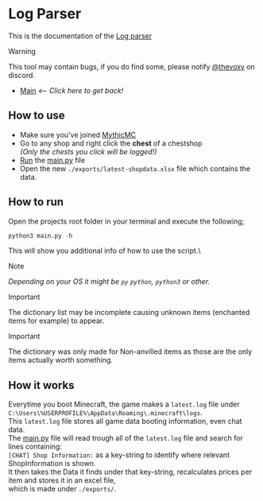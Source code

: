 
# Log Parser

This is the documentation of the [Log parser](/docs/LOGPARSER.md)

> [!WARNING]
> This tool may contain bugs, if you do find some, please notify [@thevoxy](https://discordapp.com/users/967391331553013811) on discord.

- [Main](/README.md) _<-- Click here to get back!_

## How to use 
- Make sure you've joined [MythicMC](https://mythicmc.org)
- Go to any shop and right click the **chest** of a chestshop\
  *(Only the chests you click will be logged!)*
- [Run](#how-to-run) the [main.py](https://github.com/Vox314/MythicMC-Log-Parser/blob/master/main.py) file
- Open the new ``./exports/latest-shopdata.xlsx`` file which contains the data. 

## How to run
Open the projects root folder in your terminal and execute the following;

```py
python3 main.py -h
```

This will show you additional info of how to use the script.\
> [!NOTE]
> *Depending on your OS it might be ``py`` ``python``, ``python3`` or other.*

> [!IMPORTANT]
> The dictionary list may be incomplete causing unknown items (enchanted items for example) to appear.

> [!IMPORTANT]
> The dictionary was only made for Non-anvilled items as those are the only items actually worth something.

## How it works
Everytime you boot Minecraft, the game makes a ``latest.log`` file under ``C:\Users\%USERPROFILE%\AppData\Roaming\.minecraft\logs``.\
This ``latest.log`` file stores all game data booting information, even chat data.\
The [main.py](https://github.com/Vox314/MythicMC-Log-Parser/blob/master/main.py) file will
read trough all of the ``latest.log`` file and search for lines containing:\
``[CHAT] Shop Information:`` as a key-string
to identify where relevant ShopInformation is shown.\
It then takes the Data it finds under that key-string, recalculates prices per item and stores it in an
excel file,\
which is made under ``./exports/``.
